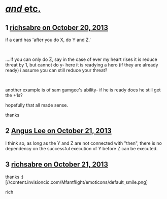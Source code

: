 # [*and* etc.](https://community.fantasyflightgames.com/topic/92375-and-etc/)

## 1 [richsabre on October 20, 2013](https://community.fantasyflightgames.com/topic/92375-and-etc/?do=findComment&comment=892741)

if a card has 'after you do X, do Y and Z.'

 

....if you can only do Z, say in the case of ever my heart rises it is reduce threat by 1, but cannot do y- here it is readying a hero (if they are already ready) i assume you can still reduce your threat?

 

another example is of sam gamgee's ability- if he is ready does he still get the +1s?

hopefully that all made sense.

thanks

## 2 [Angus Lee on October 21, 2013](https://community.fantasyflightgames.com/topic/92375-and-etc/?do=findComment&comment=893109)

I think so, as long as the Y and Z are not connected with "then", there is no dependency on the successful execution of Y before Z can be executed.

## 3 [richsabre on October 21, 2013](https://community.fantasyflightgames.com/topic/92375-and-etc/?do=findComment&comment=893271)

thanks :) [//content.invisioncic.com/Mfantflight/emoticons/default_smile.png]

rich

